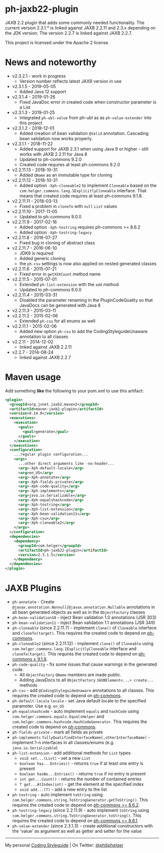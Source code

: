 # ph-jaxb22-plugin

JAXB 2.2 plugin that adds some commonly needed functionality.
The current version 2.3.1.* is linked against JAXB 2.2.11 and 2.3.x depending on the JDK version.
The version 2.2.7 is linked against JAXB 2.2.7.

This project is licensed under the Apache 2 license.

# News and noteworthy

* v2.3.2.1 - work in progress
    * Version number reflects latest JAXB version in use
* v2.3.1.5 - 2019-05-05
    * Added Java 12 support 
* v2.3.1.4 - 2019-01-26
    * Fixed JavaDoc error in created code when constructor parameter is a List 
* v2.3.1.3 - 2019-01-25
    * Integrated `ph-ubl-value` from ph-ubl as as `ph-value-extender` into this project. 
* v2.3.1.2 - 2018-12-01
    * Added creation of bean validation `@Valid` annotation. Cascading bean validation now works properly.
* v2.3.1.1 - 2018-11-22
    * Added support for JAXB 2.3.1 when using Java 9 or higher - still works with JAXB 2.2.11 for Java 8
    * Updated to ph-commons 9.2.0 
    * Created code requires at least ph-commons 9.2.0
* v2.2.11.13 - 2018-10-31
    * Added `QName` as an immutable type for cloning
* v2.2.11.12 - 2018-10-31
    * Added option `-Xph-cloneable2` to implement `Cloneable` based on the `com.helger.commons.lang.IExplicitlyCloneable` interface. That means that created code requires at least ph-commons 9.1.8.
* v2.2.11.11 - 2018-03-13
    * Fixed a problem in `cloneTo` with `null` `List` values 
* v2.2.11.10 - 2017-11-05
    * Updated to ph-commons 9.0.0
* v2.2.11.9 - 2017-02-16
    * Added option `-Xph-tostring` requires ph-commons >= 8.6.2 
    * Added option `-Xph-tostring-legacy`
* v2.2.11.8 - 2016-07-27
    * Fixed bug in cloning of abstract class
* v2.2.11.7 - 2016-06-10
    * JDK8 is required
    * Added generic cloning 
    * the `ph-csu` settings is now also applied on nested generated classes
* v2.2.11.6 - 2015-07-21
    * Fixed error in `getXXXCount` method name
* v2.2.11.5 - 2015-07-01
    * Extended `ph-list-extension` with the `add` method
    * Updated to ph-commons 6.0.0
* v2.2.11.4 - 2015-03-31
    * Disabled the parameter renaming in the PluginCodeQuality so that JavaDocs can be generated with Java 8
* v2.2.11.3 - 2015-03-11
* v2.2.11.2 - 2015-02-06
    * Extended `ph-csu` for all enums as well
* v2.2.11.1 - 2015-02-06
    * Added new option `ph-csu` to add the CodingStyleguideUnaware annotation to all classes
* v2.2.11 - 2014-12-02
    * linked against JAXB 2.2.11
* v2.2.7 - 2014-08-24
    * linked against JAXB 2.2.7

# Maven usage

Add something **like** the following to your pom.xml to use this artifact:

```xml
<plugin>
  <groupId>org.jvnet.jaxb2.maven2</groupId>
  <artifactId>maven-jaxb2-plugin</artifactId>
  <version>0.14.0</version>
  <executions>
    <execution>
      <goals>
        <goal>generate</goal>
      </goals>
    </execution>
  </executions>
  <configuration>
    ...regular plugin configuration...
    <args>
      ...other direct arguments like -no-header...
      <arg>-Xph-default-locale</arg>
      <arg>en_US</arg>
      <arg>-Xph-annotate</arg>
      <arg>-Xph-fields-private</arg>
      <arg>-Xph-code-quality</arg>
      <arg>-Xph-implements</arg>
      <arg>java.io.Serializable</arg>
      <arg>-Xph-equalshashcode</arg>
      <arg>-Xph-tostring</arg>
      <arg>-Xph-list-extension</arg>
      <arg>-Xph-bean-validation11</arg>
      <arg>-Xph-csu</arg>
      <arg>-Xph-cloneable2</arg>
    </args>
  </configuration>
  <dependencies>
    <dependency>
      <groupId>com.helger</groupId>
      <artifactId>ph-jaxb22-plugin</artifactId>
      <version>2.3.1.5</version>
    </dependency>
  </dependencies>
</plugin>
```

# JAXB Plugins

* `ph-annotate` - Create `@javax.annotation.Nonnull`/`@javax.annotation.Nullable` annotations in all bean generated objects as well as in the `ObjectFactory` classes
* `ph-bean-validation10` - inject Bean validation 1.0 annotations (JSR 303)
* `ph-bean-validation11` - inject Bean validation 1.1 annotations (JSR 349)
* `ph-cloneable` (since 2.2.11.7) - implement `clone()` of `Cloneable` interface and `cloneTo(target)`. This requires the created code to depend on [ph-commons](https://github.com/phax/ph-commons).
* `ph-cloneable2` (since 2.2.11.12) - implement `clone()` of `Cloneable` using `com.helger.commons.lang.IExplicitlyCloneable` interface and `cloneTo(target)`. This requires the created code to depend on [ph-commons &ge; 9.1.8](https://github.com/phax/ph-commons).
* `ph-code-quality` - fix some issues that cause warnings in the generated code.
    * All `ObjectFactory` `QName` members are made public.
    * Adding JavaDocs to all `ObjectFactory` `JAXBElement<...> create...` methods
* `ph-csu` - add `@CodingStyleguideUnaware` annotations to all classes. This requires the created code to depend on [ph-commons](https://github.com/phax/ph-commons).
* `ph-default-locale` `locale` - set Java default locale to the specified parameter. Use e.g. `en_US`
* `ph-equalshashcode` - auto implement `equals` and `hashCode` using `com.helger.commons.equals.EqualsHelper` and `com.helger.commons.hashcode.HashCodeGenerator`. This requires the created code to depend on [ph-commons](https://github.com/phax/ph-commons). 
* `ph-fields-private` - mark all fields as private
* `ph-implements` `fullyQualifiedInterfaceName[,otherInterfaceName]` - implement 1-n interfaces in all classes/enums (e.g. `java.io.Serializable`)
* `ph-list-extension` - add additional methods for `List` types:
    * `void set...(List)` - set a new `List`
    * `boolean has...Entries()` - returns `true` if at least one entry is present
    * `boolean hasNo...Entries()` - returns `true` if no entry is present
    * `int get...Count()` - returns the number of contained entries
    * `T get...AtIndex(int)` - get the element at the specified index
    * `void add...(T)` - add a new entry to the list
* `ph-tostring` - auto implement `toString` using `com.helger.commons.string.ToStringGenerator.getToString()`. This requires the created code to depend on [ph-commons >= 8.6.2](https://github.com/phax/ph-commons). 
* `ph-tostring-legacy` (since 2.2.11.9) - auto implement `toString` using `com.helger.commons.string.ToStringGenerator.toString()`. This requires the created code to depend on [ph-commons <= 8.6.1](https://github.com/phax/ph-commons). 
* `ph-value-extender` (since 2.3.1.3) - create additional constructors with the 'value' as argument as well as getter and setter for the value

---

My personal [Coding Styleguide](https://github.com/phax/meta/blob/master/CodingStyleguide.md) |
On Twitter: <a href="https://twitter.com/philiphelger">@philiphelger</a>
